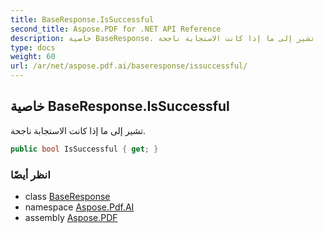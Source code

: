 ```yaml
---
title: BaseResponse.IsSuccessful
second_title: Aspose.PDF for .NET API Reference
description: خاصية BaseResponse. تشير إلى ما إذا كانت الاستجابة ناجحة
type: docs
weight: 60
url: /ar/net/aspose.pdf.ai/baseresponse/issuccessful/
---
```

## خاصية BaseResponse.IsSuccessful

تشير إلى ما إذا كانت الاستجابة ناجحة.

```csharp
public bool IsSuccessful { get; }
```

### انظر أيضًا

* class [BaseResponse](../)
* namespace [Aspose.Pdf.AI](../../../aspose.pdf.ai/)
* assembly [Aspose.PDF](../../../)
